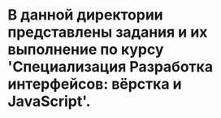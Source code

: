 # В данной директории представлены задания и их выполнение по курсу 'Специализация Разработка интерфейсов: вёрстка и JavaScript'.
